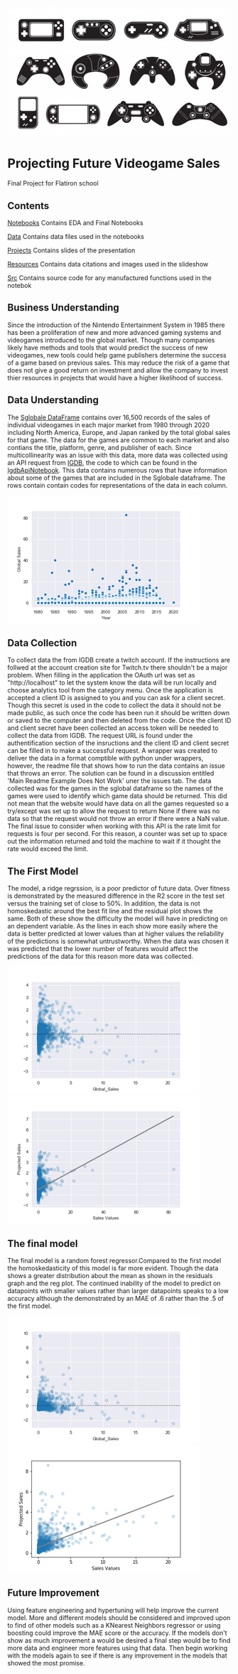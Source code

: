 ![VideoGameImage](https://github.com/RCKettel/CapstoneProject/blob/main/Resources/Images/video-game-controllers.jpg)

# Projecting Future Videogame Sales
Final Project for Flatiron school

## Contents

[Notebooks](https://github.com/RCKettel/CapstoneProject/tree/main/Notebooks)
Contains EDA and Final Notebooks

[Data](https://github.com/RCKettel/CapstoneProject/tree/main/Data)
Contains data files used in the notebooks

[Projects](https://github.com/RCKettel/CapstoneProject/tree/main/Projects)
Contains slides of the presentation 

[Resources](https://github.com/RCKettel/CapstoneProject/tree/main/Resources)
Contains data citations and images used in the slideshow

[Src](https://github.com/RCKettel/CapstoneProject/tree/main/Src)
Contains source code for any manufactured functions used in the notebok

## Business Understanding
Since the introduction of the Nintendo Entertainment System in 1985 there has been a proliferation of new and more advanced gaming systems and videogames introduced to the global market.  Though many companies likely have methods and tools that would predict the success of new videogames, new tools could help game publishers determine the success of a game based on previous sales.  This may reduce the risk of a game that does not give a good return on investment and allow the company to invest thier resources in projects that would have a higher likelihood of success. 

## Data Understanding
The [Sglobale DataFrame](https://data.world/julienf/video-games-global-sales-in-volume-1983-2017) contains over 16,500 records of the sales of individual videogames in each major market from 1980 through 2020 including North America, Europe, and Japan ranked by the total global sales for that game.  The data for the games are common to each market and also contians the title, platform, genre, and publisher of each.  Since multicollinearity was an issue with this data, more data was collected using an API request from [IGDB](pi-docs.igdb.com/#about), the code to which can be found in the [IgdbApiNotebook](https://github.com/RCKettel/CapstoneProject/blob/main/Notebooks/IgdbApiNotebook.ipynb).  This data contains numerous rows that have information about some of the games that are included in the Sglobale dataframe.  The rows contain contain codes for representations of the data in each column.

![YearlyEarnings](https://github.com/RCKettel/CapstoneProject/blob/main/Resources/Images/GsalesScatter.png)

## Data Collection
To collect data the from IGDB create a twitch account. If the instructions are follwed at the account creation site for Twitch.tv there shouldn't be a major problem. When filling in the application the OAuth url was set as "http://localhost" to let the system know the data will be run locally and choose analytics tool from the category menu. Once the application is accepted a client ID is assigned to you and you can ask for a client secret. Though this secret is used in the code to collect the data it should not be made public, as such once the code has been run it should be written down or saved to the computer and then deleted from the code.  Once the client ID and client secret have been collected an access token will be needed to collect the data from IGDB. The request URL is found under the authentification section of the insructions and the client ID and client secret can be filled in to make a successful request. A wrapper was created to deliver the data in a format comptible with python under wrappers, however, the readme file that shows how to run the data contains an issue that throws an error. The solution can be found in a discussion entitled 'Main Readme Example Does Not Work' uner the issues tab.  The data collected was for the games in the sglobal dataframe so the names of the games were used to identify which game data should be returned. This did not mean that the website would have data on all the games requested so a try/except was set up to allow the request to return None if there was no data so that the request would not throw an error if there were a NaN value. The final issue to consider when working with this API is the rate limit for requests is four per second. For this reason, a counter was set up to space out the information returned and told the machine to wait if it thought the rate would exceed the limit.

## The First Model
The model, a ridge regrssion, is a poor predictor of future data. Over fitness is demonstrated by the measured difference in the R2 score in the test set versus the training set of close to 50%. In addition, the data is not homoskedastic around the best fit line and the residual plot shows the same. Both of these show the difficulty the model will have in predicting on an dependent variable. As the lines in each show more easily where the data is better predicted at lower values than at higher values the reliability of the predictions is somewhat untrustworthy. When the data was chosen it was predicted that the lower number of features would affect the predictions of the data for this reason more data was collected.

![ResidPlt](https://github.com/RCKettel/CapstoneProject/blob/main/Resources/Images/ModOneRsdPlt2.png)
![Regplt](https://github.com/RCKettel/CapstoneProject/blob/main/Resources/Images/ModOneRegPlt.png)

## The final model
The final model is a random forest regressor.Compared to the first model the homoskedasticity of this model is far more evident. Though the data shows a greater distribution about the mean as shown in the residuals graph and the reg plot. The continued inability of the model to predict on datapoints with smaller values rather than larger datapoints speaks to a low accuracy although the demonstrated by an MAE of .6 rather than the .5 of the first model.

![ResidPlt](https://github.com/RCKettel/CapstoneProject/blob/main/Resources/Images/FnlMdlRsidPlt2.png)
![RegPlt](https://github.com/RCKettel/CapstoneProject/blob/main/Resources/Images/FnlMdlRegPlt.png)

## Future Improvement
Using feature engineering and hypertuning will help improve the current model.  More and different models should be considered and improved upon to find of other models such as a KNearest Neighbors regressor or using boosting could improve the MAE score or the accuracy.  If the models don't show as much improvement a would be desired a final step would be to find more data and engineer more features using that data. Then begin working with the models again to see if there is any improvement in the models that showed the most promise.
